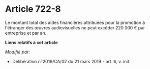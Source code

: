 # Article 722-8

Le montant total des aides financières attribuées pour la promotion à l'étranger des œuvres audiovisuelles ne peut excéder
220 000 € par entreprise et par an.

**Liens relatifs à cet article**

_Modifié par_:

  - Délibération n°2019/CA/02 du 21 mars 2019 - art. 6, v. init.
